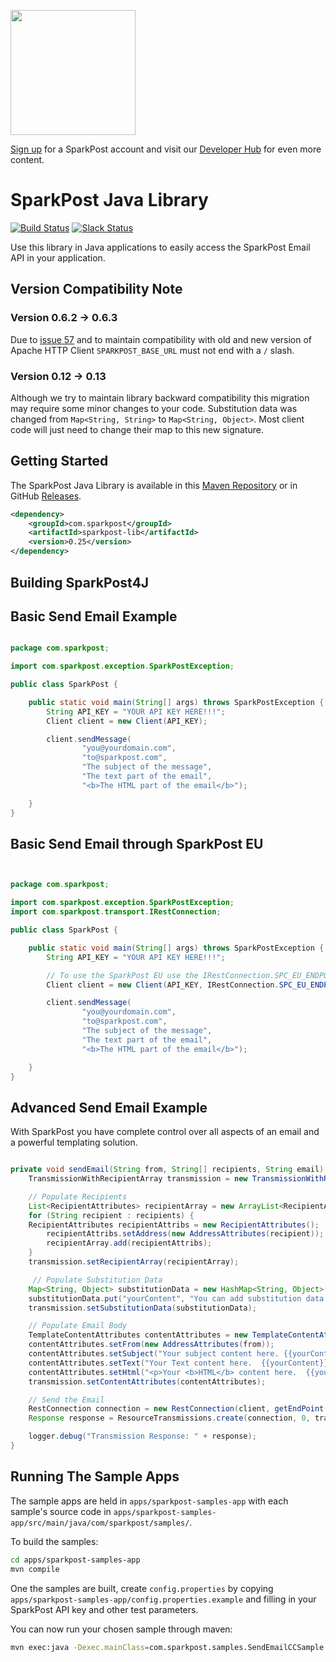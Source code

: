 <a href="https://www.sparkpost.com"><img src="https://www.sparkpost.com/sites/default/files/attachments/SparkPost_Logo_2-Color_Gray-Orange_RGB.svg" width="200px"/></a>

[Sign up](https://app.sparkpost.com/join?plan=free-0817?src=Social%20Media&sfdcid=70160000000pqBb&pc=GitHubSignUp&utm_source=github&utm_medium=social-media&utm_campaign=github&utm_content=sign-up) for a SparkPost account and visit our [Developer Hub](https://developers.sparkpost.com) for even more content.

# SparkPost Java Library

[![Build Status](https://travis-ci.org/SparkPost/java-sparkpost.svg?branch=master)](https://travis-ci.org/SparkPost/java-sparkpost) [![Slack Status](http://slack.sparkpost.com/badge.svg)](http://slack.sparkpost.com)

Use this library in Java applications to easily access the SparkPost Email API in your application.

## Version Compatibility Note

### Version 0.6.2 -> 0.6.3

Due to [issue 57](https://github.com/SparkPost/java-sparkpost/issues/57) and to maintain compatibility with old and new version of Apache HTTP Client `SPARKPOST_BASE_URL` must not end with a `/` slash.

### Version 0.12 -> 0.13

Although we try to maintain library backward compatibility this migration may require some minor changes to your code. Substitution data was changed from `Map<String, String>` to `Map<String, Object>`. Most client code will just need to change their map to this new signature.

## Getting Started

The SparkPost Java Library is available in this [Maven Repository](https://repo.maven.apache.org/maven2/com/sparkpost/sparkpost-lib) or in GitHub [Releases](https://github.com/SparkPost/java-sparkpost/releases).


```xml
<dependency>
	<groupId>com.sparkpost</groupId>
	<artifactId>sparkpost-lib</artifactId>
	<version>0.25</version>
</dependency>
```

## Building SparkPost4J

## Basic Send Email Example

```java

package com.sparkpost;

import com.sparkpost.exception.SparkPostException;

public class SparkPost {

    public static void main(String[] args) throws SparkPostException {
        String API_KEY = "YOUR API KEY HERE!!!";
        Client client = new Client(API_KEY);

        client.sendMessage(
                "you@yourdomain.com",
                "to@sparkpost.com",
                "The subject of the message",
                "The text part of the email",
                "<b>The HTML part of the email</b>");

    }
}

```

## Basic Send Email through SparkPost EU 

```java


package com.sparkpost;

import com.sparkpost.exception.SparkPostException;
import com.sparkpost.transport.IRestConnection;

public class SparkPost {

    public static void main(String[] args) throws SparkPostException {
        String API_KEY = "YOUR API KEY HERE!!!";

        // To use the SparkPost EU use the IRestConnection.SPC_EU_ENDPOINT endpoint
        Client client = new Client(API_KEY, IRestConnection.SPC_EU_ENDPOINT);

        client.sendMessage(
                "you@yourdomain.com",
                "to@sparkpost.com",
                "The subject of the message",
                "The text part of the email",
                "<b>The HTML part of the email</b>");

    }
}

```



## Advanced Send Email Example

With SparkPost you have complete control over all aspects of an email and a powerful templating solution.

```java

private void sendEmail(String from, String[] recipients, String email) throws SparkPostException {
	TransmissionWithRecipientArray transmission = new TransmissionWithRecipientArray();

	// Populate Recipients
	List<RecipientAttributes> recipientArray = new ArrayList<RecipientAttributes>();
	for (String recipient : recipients) {
	RecipientAttributes recipientAttribs = new RecipientAttributes();
		recipientAttribs.setAddress(new AddressAttributes(recipient));
		recipientArray.add(recipientAttribs);
	}
	transmission.setRecipientArray(recipientArray);

	 // Populate Substitution Data
    Map<String, Object> substitutionData = new HashMap<String, Object>();
    substitutionData.put("yourContent", "You can add substitution data too.");
    transmission.setSubstitutionData(substitutionData);

    // Populate Email Body
    TemplateContentAttributes contentAttributes = new TemplateContentAttributes();
    contentAttributes.setFrom(new AddressAttributes(from));
    contentAttributes.setSubject("Your subject content here. {{yourContent}}");
    contentAttributes.setText("Your Text content here.  {{yourContent}}");
    contentAttributes.setHtml("<p>Your <b>HTML</b> content here.  {{yourContent}}</p>");
    transmission.setContentAttributes(contentAttributes);

	// Send the Email
	RestConnection connection = new RestConnection(client, getEndPoint());
	Response response = ResourceTransmissions.create(connection, 0, transmission);

	logger.debug("Transmission Response: " + response);
}

```

## Running The Sample Apps

The sample apps are held in `apps/sparkpost-samples-app` with each sample's source code in `apps/sparkpost-samples-app/src/main/java/com/sparkpost/samples/`.

To build the samples:

```bash
cd apps/sparkpost-samples-app
mvn compile
```

One the samples are built, create `config.properties` by copying `apps/sparkpost-samples-app/config.properties.example` and filling in your SparkPost API key and other test parameters.

You can now run your chosen sample through maven:

```bash
mvn exec:java -Dexec.mainClass=com.sparkpost.samples.SendEmailCCSample
```

